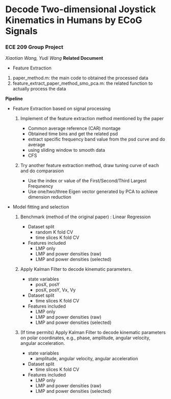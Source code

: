 # Decode Two-dimensional Joystick Kinematics in Humans by ECoG Signals 

### ECE 209 Group Project 

*Xiaotian Wang, Yudi Wang*
**Related Document**
- Feature Extraction
 1. paper_method.m: the main code to obtained the processed data
 2. feature_extract_paper_method_smo_pca.m: the related function to actually process the data

**Pipeline**

- Feature Extraction based on signal processing
  1. Implement of the feature extraction method mentioned by the paper
     - Common average reference (CAR) montage
     - Obtained time bins and get the related psd
     - extract specific frequency band value from the psd curve and do average
     - using sliding window to smooth data
     - CFS
  
  2. Try another feature extraction method, draw tuning curve of each and do comparasion
     - Use the index or value of the First/Second/Third Largest Frequnency
     - Use one/two/three Eigen vector generated by PCA to achieve dimension reduction

   
- Model fitting and selection
    1. Benchmark (method of the original paper) : Linear Regression
        - Dataset split
           - random K fold CV
           - time slices K fold CV
        - Features included
           - LMP only
           - LMP and power densities (raw)
           - LMP and power densities (selected)

    2. Apply Kalman Filter to decode kinematic parameters.
        - state variables
           - posX, posY
           - posX, posY, Vx, Vy
        - Dataset split
           - time slices K fold CV
        - Features included
           - LMP only
           - LMP and power densities (raw)
           - LMP and power densities (selected)

    3. (If time permits) Apply Kalman Filter to decode kinematic parameters on polar coordinates, e.g., phase, amplitude, angular velocity, angular acceleration.

        - state variables
           - amplitude, angular velocity, angular acceleration
        - Dataset split
           - time slices K fold CV
        - Features included
           - LMP only
           - LMP and power densities (raw)
           - LMP and power densities (selected)
